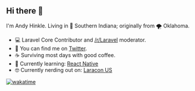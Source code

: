 ## Hi there 👋

I'm Andy Hinkle. Living in 🌽 Southern Indiana; originally from 🌪️ Oklahoma. 

- 💻 Laravel Core Contributor and [/r/Laravel](https://reddit.com/r/laravel) moderator.
- 🔎 You can find me on [Twitter](https://twitter.com/andyhnk).
- ☕️  Surviving most days with good coffee.
- 🌱 Currently learning: [React Native](https://reactnative.dev/)
- 🤓 Currently nerding out on: [Laracon US](https://laracon.us/)

[![wakatime](https://wakatime.com/badge/user/3ead2445-b9ef-411b-bb4a-8a4f6aa7618d.svg?style=for-the-badge)](https://wakatime.com/@3ead2445-b9ef-411b-bb4a-8a4f6aa7618d)

